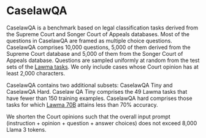 # CaselawQA

CaselawQA is a benchmark based on legal classification tasks derived from the Supreme Court and Songer
Court of Appeals databases. Most of the questions in CaselawQA are framed as multiple choice questions. 
CaselawQA comprises 10,000 questions, 5,000 of them derived from the Supreme Court 
database and 5,000 of them from the Songer Court of Appeals database. Questions are sampled uniformly at 
random from the test sets of the [Lawma tasks](https://huggingface.co/datasets/ricdomolm/lawma-tasks). We 
only include cases whose Court opinion has at least 2,000 characters.

CaselawQA contains two additional subsets: CaselawQA Tiny and CaselawQA Hard. Caselaw QA Tiny comprises 
the 49 Lawma tasks that have fewer than 150 training examples. CaselawQA hard comprises those tasks for 
which [Lawma 70B](https://huggingface.co/ricdomolm/lawma-70b) attains less than 70% accuracy.

We shorten the Court opinions such that the overall input prompt (instruction + opinion + question + answer choices) does not exceed 8,000 Llama 3 tokens.
